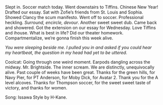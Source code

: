 Slept in. Soccer match today. Went downstairs to Tiffins. Chinese New Year\! Drafted our essay. Sat with Zofie’s friends from St. Louis and Sophia. Showed Clancy the scum manifesto. Went off to soccer. Professional heckling. *Surround, encircle, devour*. Another sweet sweet dub. Came back and showered. Got the extension on our essay for Wednesday. Love Tiffins and ihouse. What is best in life? Did our theater homework. Compartmentalize, we’re gonna finish this week alive. 

*You were sleeping beside me. I pulled you in and asked if you could hear my heartbeat, the question in my head had yet to be uttered.*

Coolcat: Going through one weird moment. Earpods dangling across the midway. Mr. Brightside. The inner scream. We are distinctly, unequivocally alive. Past couple of weeks have been great. Thanks for the green hills, for Navy Pier, for PT Anderson, for Moby Dick, for Avatar 2\. Thank you for the A level alcoves. Thanks for Thompson soccer, for the sweet sweet taste of victory, and thanks for women.

Song: Issawa Style by H-Kane.
